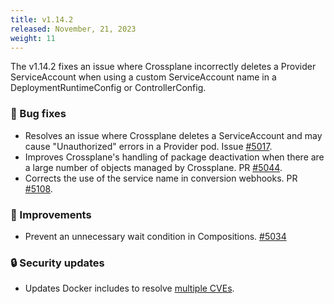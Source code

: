 ```yaml
---
title: v1.14.2
released: November, 21, 2023
weight: 11
---
```


The v1.14.2 fixes an issue where Crossplane incorrectly deletes a Provider 
ServiceAccount when using a custom ServiceAccount name in a 
DeploymentRuntimeConfig or ControllerConfig.


### 🐛 Bug fixes
* Resolves an issue where Crossplane deletes a ServiceAccount and may cause 
"Unauthorized" errors in a Provider pod. 
Issue [#5017](https://github.com/crossplane/crossplane/issues/5017).
* Improves Crossplane's handling of package deactivation when there are a 
large number of objects managed by Crossplane. 
PR [#5044](https://github.com/crossplane/crossplane/pull/5044).
* Corrects the use of the service name in conversion webhooks. 
PR [#5108](https://github.com/crossplane/crossplane/pull/5018).

### 🚀 Improvements
* Prevent an unnecessary wait condition in Compositions. 
[#5034](https://github.com/crossplane/crossplane/pull/5034)

### 🔒 Security updates
* Updates Docker includes to resolve 
[multiple CVEs](https://github.com/advisories/GHSA-jq35-85cj-fj4p). 
<!--more--> 